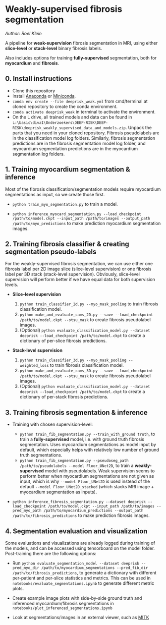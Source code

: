 # Weakly-supervised fibrosis segmentation 

*Author: Roel Klein*

A pipeline for **weak-supervision** fibrosis segmentation in MRI, using either **slice-level** or **stack-level** binary fibrosis labels.

Also includes options for training **fully-supervised** segmentation, both for **myocardium** and **fibrosis**.

## 0. Install instructions
* Clone this repository
* Install [Anaconda](https://docs.anaconda.com/anaconda/install/index.html) or [Miniconda](https://docs.conda.io/en/latest/miniconda.html).
* `conda env create --file deeprisk_weak.yml` from cmd/terminal at cloned repository to create the conda environment.
* `conda activate deeprisk_weak` in terminal to activate the environment.
*  On the L drive, all trained models and data can be found in `L:\basic\diva1\Onderzoekers\DEEP-RISK\DEEP-RISK\deeprisk_weakly_supervised_data_and_models.zip`. Unpack the parts that you need in your cloned repository. Fibrosis pseudolabels are in the classification model log folders. Similarly, fibrosis segmentation predictions are in the fibrosis segmentation model log folder, and myocardium segmentation predictions are in the myocardium segmentation log folders.


## 1. Training myocardium segmentation & inference
Most of the fibrosis classification/segmentation models require myocardium segmentations as input, so we create those first.

* `python train_myo_segmentation.py` to train a model.

* `python inference_myocard_segmentation.py --load_checkpoint /path/to/model.ckpt --input_path /path/to/images --output_path /path/to/myo_predictions` to make prediction myocardium segmentation images.

## 2. Training fibrosis classifier & creating segmentation pseudo-labels
For the weakly-supervised fibrosis segmentation, we can use either one fibrosis label per 2D image slice (slice-level supervision) or one fibrosis label per 3D stack (stack-level supervision). Obviously, slice-level supervision will perform better if we have equal data for both supervision levels.
 * **Slice-level supervision**
    1. `python train_classifier_2d.py --myo_mask_pooling` to train fibrosis classification model.
    2. `python make_and_evaluate_cams_2D.py --save --load_checkpoint /path/to/model.ckpt --otsu_mask` to create fibrosis pseudolabel images.
    3. (Optional) `python evaluate_classification_model.py --dataset deeprisk --load_checkpoint /path/to/model.ckpt` to create a dictionary of per-slice fibrosis predictions.
    
 * **Stack-level supervision**
    1. `python train_classifier_3d.py --myo_mask_pooling --weighted_loss` to train fibrosis classification model.
    2. `python make_and_evaluate_cams_3D.py --save --load_checkpoint /path/to/model.ckpt --otsu_mask` to create fibrosis pseudolabel images.
    3. (Optional) `python evaluate_classification_model.py --dataset deeprisk --load_checkpoint /path/to/model.ckpt` to create a dictionary of per-stack fibrosis predictions.



## 3. Training fibrosis segmentation & inference

*  Training with chosen supervision-level:
    * `python train_fib_segmentation.py --train_with_ground truth`, to train a **fully-supervised** model, i.e. with ground truth fibrosis segmentation. Uses myocardium segmentations as model input by default, which especially helps with relatively low number of ground truth segmentations.
    * `python train_fib_segmentation.py --pseudoseg_path /path/to/pseudolabels --model Floor_UNet2D`, to train a **weakly-supervised** model with pseudolabels. Weak supervision seems to perform better when myocardium segmentations are not given as input, which is why `--model Floor_UNet2D` is used instead of the default `--model Floor_UNet2D_stacked` (which stacks MRI image + myocardium segmentation as inputs). 

* `python inference_fibrosis_segmentation.py --dataset deeprisk --load_checkpoint /path/to/model.ckpt --input_path /path/to/images --pred_myo_path /path/to/myocardium_predictions --output_path /path/to/fibrosis_predictions` to make prediction fibrosis images.

## 4. Segmentation evaluation and visualization
Some evaluations and visualizations are already logged during training of the models, and can be accessed using tensorboard on the model folder. Post-training there are the following options:

* Run `python evaluate_segmentation_model --dataset deeprisk --pred_myo_dir /path/to/myocardium_segmentations --pred_fib_dir /path/to/fibrosis_predictions`, to generate a dictionary with different per-patient and per-slice statistics and metrics. This can be used in `notebooks/evaluate_segmentations.ipynb` to generate different metric plots.

* Create example image plots with side-by-side ground truth and inferenced myocardium/fibrosis segmentations in `notebooks/plot_inferenced_segmentations.ipynb`

* Look at segmentations/images in an external viewer, such as [MITK](https://www.mitk.org/wiki/Downloads)


